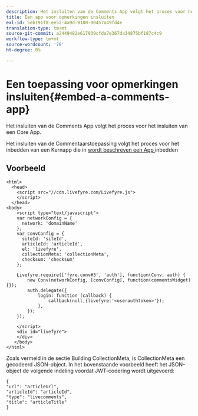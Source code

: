 ```yaml
---
description: Het insluiten van de Comments App volgt het proces voor het insluiten van een Core App.
title: Een app voor opmerkingen insluiten
exl-id: 5eb191f8-ee52-4a9d-9180-90457a49fd4e
translation-type: tm+mt
source-git-commit: a2449482e617939cfda7e367da34875bf187c4c9
workflow-type: tm+mt
source-wordcount: '78'
ht-degree: 0%

---
```


# Een toepassing voor opmerkingen insluiten{#embed-a-comments-app}

Het insluiten van de Comments App volgt het proces voor het insluiten van een Core App.

Het insluiten van de Commentaarstoepassing volgt het proces voor het inbedden van een Kernapp die in [wordt beschreven een App ](/help/implementation/c-getting-started/c-implementation-process/c-using-livefyre.js-to-create-customize-and-use-apps-on-your-site.md) inbedden

## Voorbeeld

```
<html> 
  <head> 
    <script src="//cdn.livefyre.com/Livefyre.js"> 
    </script> 
  </head> 
<body> 
    <script type="text/javascript"> 
    var networkConfig = { 
      network: 'domainName' 
    }; 
    var convConfig = { 
      siteId: 'siteId', 
      articleId: 'articleId', 
      el: 'livefyre', 
      collectionMeta: 'collectionMeta', 
      checksum: 'checksum' 
    }; 
    
    Livefyre.require(['fyre.conv#3', 'auth'], function(Conv, auth) { 
        new Conv(networkConfig, [convConfig], function(commentsWidget) {}); 
        auth.delegate({ 
            login: function (callback) { 
                callback(null,{livefyre:'<userauthtoken>'}); 
            }, 
        }); 
    }); 
  
    </script> 
    <div id="livefyre"> 
    </div> 
   </body> 
</html>
```

Zoals vermeld in de sectie Building CollectionMeta, is CollectionMeta een gecodeerd JSON-object. In het bovenstaande voorbeeld heeft het JSON-object de volgende indeling voordat JWT-codering wordt uitgevoerd:

```
{ 
"url": "articleUrl",  
"articleId": "articleId",  
"type": "livecomments",  
"title": "articleTitle" 
}
```
